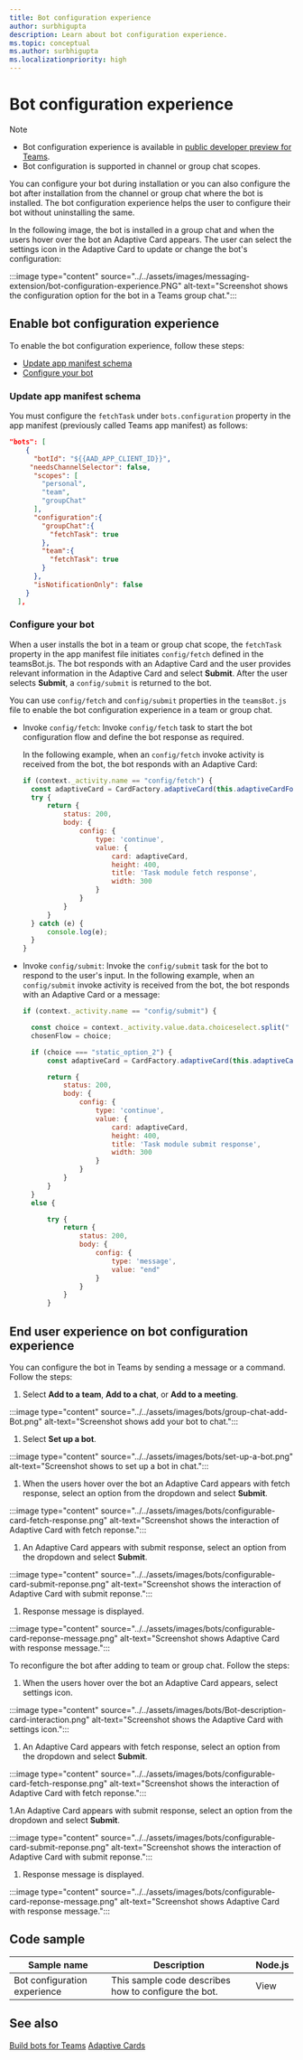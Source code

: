 ```yaml
---
title: Bot configuration experience
author: surbhigupta
description: Learn about bot configuration experience.
ms.topic: conceptual
ms.author: surbhigupta
ms.localizationpriority: high
---
```


# Bot configuration experience

> [!NOTE]
>
> * Bot configuration experience is available in [public developer preview for Teams](../../resources/dev-preview/developer-preview-intro.md).
> * Bot configuration is supported in channel or group chat scopes.

You can configure your bot during installation or you can also configure the bot after installation from the channel or group chat where the bot is installed. The bot configuration experience helps the user to configure their bot without uninstalling the same.

In the following image, the bot is installed in a group chat and when the users hover over the bot an Adaptive Card appears. The user can select the settings icon in the Adaptive Card to update or change the bot's configuration:

:::image type="content" source="../../assets/images/messaging-extension/bot-configuration-experience.PNG" alt-text="Screenshot shows the configuration option for the bot in a Teams group chat.":::

## Enable bot configuration experience

To enable the bot configuration experience, follow these steps:

* [Update app manifest schema](#update-app-manifest-schema)
* [Configure your bot](#configure-your-bot)

### Update app manifest schema

You must configure the `fetchTask` under `bots.configuration` property in the app manifest (previously called Teams app manifest) as follows:

```json
"bots": [
    {
      "botId": "${{AAD_APP_CLIENT_ID}}",
     "needsChannelSelector": false,
      "scopes": [
        "personal",
        "team",
        "groupChat"
      ],
      "configuration":{
        "groupChat":{
          "fetchTask": true
        },
        "team":{
          "fetchTask": true
        }
      },
      "isNotificationOnly": false
    }
  ],
```

### Configure your bot

When a user installs the bot in a team or group chat scope, the `fetchTask` property in the app manifest file initiates `config/fetch` defined in the teamsBot.js. The bot responds with an Adaptive Card and the user provides relevant information in the Adaptive Card and select **Submit**. After the user selects **Submit**, a `config/submit` is returned to the bot.

You can use `config/fetch` and `config/submit` properties in the `teamsBot.js` file to enable the bot configuration experience in a team or group chat.

* Invoke `config/fetch`: Invoke `config/fetch` task to start the bot configuration flow and define the bot response as required.

  In the following example, when an `config/fetch` invoke activity is received from the bot, the bot responds with an Adaptive Card:

    ```javascript
    if (context._activity.name == "config/fetch") {
      const adaptiveCard = CardFactory.adaptiveCard(this.adaptiveCardForDynamicSearch());
      try {
          return {
              status: 200,
              body: {
                  config: {
                      type: 'continue',
                      value: {
                          card: adaptiveCard,
                          height: 400,
                          title: 'Task module fetch response',
                          width: 300
                      }
                  }
              }
          }
      } catch (e) {
          console.log(e);
      }
    }
    ```

* Invoke `config/submit`: Invoke the `config/submit` task for the bot to respond to the user's input.
  In the following example, when an `config/submit` invoke activity is received from the bot, the bot responds with an Adaptive Card or a message:

    ```javascript
    if (context._activity.name == "config/submit") {
    
      const choice = context._activity.value.data.choiceselect.split(" ")[0];
      chosenFlow = choice;
    
      if (choice === "static_option_2") {
          const adaptiveCard = CardFactory.adaptiveCard(this.adaptiveCardForStaticSearch());
    
          return {
              status: 200,
              body: {
                  config: {
                      type: 'continue',
                      value: {
                          card: adaptiveCard,
                          height: 400,
                          title: 'Task module submit response',
                          width: 300
                      }
                  }
              }
          }
      }
      else {
    
          try {
              return {
                  status: 200,
                  body: {
                      config: {
                          type: 'message',
                          value: "end"
                      }
                  }
              }
          }
    ```

## End user experience on bot configuration experience

You can configure the bot in Teams by sending a message or a command. Follow the steps:

1. Select **Add to a team**, **Add to a chat**, or **Add to a meeting**.

:::image type="content" source="../../assets/images/bots/group-chat-add-Bot.png" alt-text="Screenshot shows add your bot to chat.":::

1. Select **Set up a bot**.

:::image type="content" source="../../assets/images/bots/set-up-a-bot.png" alt-text="Screenshot shows to set up a bot in chat.":::

1. When the users hover over the bot an Adaptive Card appears with fetch response, select an option from the dropdown and select **Submit**.

:::image type="content" source="../../assets/images/bots/configurable-card-fetch-response.png" alt-text="Screenshot shows the interaction of Adaptive Card with fetch reponse.":::

1. An Adaptive Card appears with submit response, select an option from the dropdown and select **Submit**.

:::image type="content" source="../../assets/images/bots/configurable-card-submit-reponse.png" alt-text="Screenshot shows the interaction of Adaptive Card with submit reponse.":::

1. Response message is displayed.

:::image type="content" source="../../assets/images/bots/configurable-card-reponse-message.png" alt-text="Screenshot shows Adaptive Card with response message.":::

To reconfigure the bot after adding to team or group chat. Follow the steps:

1. When the users hover over the bot an Adaptive Card appears, select settings icon.

:::image type="content" source="../../assets/images/bots/Bot-description-card-interaction.png" alt-text="Screenshot shows the Adaptive Card with settings icon.":::

1. An Adaptive Card appears with fetch response, select an option from the dropdown and select **Submit**.

:::image type="content" source="../../assets/images/bots/configurable-card-fetch-response.png" alt-text="Screenshot shows the interaction of Adaptive Card with fetch reponse.":::

1.An Adaptive Card appears with submit response, select an option from the dropdown and select **Submit**.

:::image type="content" source="../../assets/images/bots/configurable-card-submit-reponse.png" alt-text="Screenshot shows the interaction of Adaptive Card with submit reponse.":::

1. Response message is displayed.

:::image type="content" source="../../assets/images/bots/configurable-card-reponse-message.png" alt-text="Screenshot shows Adaptive Card with response message.":::

## Code sample

| **Sample name** | **Description** | **Node.js** |
|-----------------|-----------------|----------------|
| Bot configuration experience | This sample code describes how to configure the bot. | View |

## See also

[Build bots for Teams](../what-are-bots.md)
[Adaptive Cards](../../task-modules-and-cards/what-are-cards.md#adaptive-cards)
